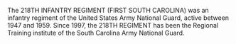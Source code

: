 The 218TH INFANTRY REGIMENT (FIRST SOUTH CAROLINA) was an infantry regiment of the United States Army National Guard, active between 1947 and 1959. Since 1997, the 218TH REGIMENT has been the Regional Training institute of the South Carolina Army National Guard.
